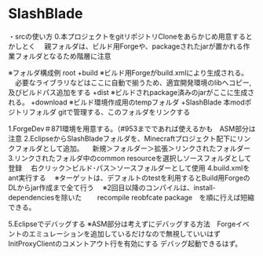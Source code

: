 SlashBlade
==========

・srcの使い方
0.本プロジェクトをgitリポジトリCloneをあらかじめ用意するとかしとく
　親フォルダは、ビルド用Forgeや、packageされたjarが置かれる作業フォルダとなるため階層に注意

※フォルダ構成例
root
+build ※ビルド用Forgeがbuild.xmlにより生成される。
　必要なライブラリなどはここに自動で揃うため、適宜開発環境のlibへコピー,及びビルドパス追加をする
+dist ※ビルドされpackage済みのjarがここに生成される。
+download ※ビルド環境作成用のtempフォルダ
+SlashBlade 本modポジトリフォルダ gitで管理する、このフォルダをリンクする

1.ForgeDev＃871環境を用意する。（#953までであれば使えるかも　ASM部分は注意
2.EclipseからSlashBladeフォルダを、Minecraftプロジェクト配下にリンクフォルダとして追加。
　新規＞フォルダー＞拡張＞リンクされたフォルダー
3.リンクされたフォルダ中のcommon resourceを選択しソースフォルダとして登録
　右クリック＞ビルド･パス＞ソースフォルダーとして使用
4.build.xmlをant実行する
　※ターゲットは、デフォルトのtestを利用するとBuild用ForgeのDLからjar作成まで全て行う
　※2回目以降のコンパイルは、install-dependenciesを除いた
　　recompile reobfcate package　を順に行えば短縮できる。

5.Eclipseでデバッグする
※ASM部分は考えずにデバッグする方法　Forgeイベントのエミュレーションを追加しているだけなので無視していいはず
InitProxyClientのコメントアウト行を有効にする
デバッグ起動できるはず。